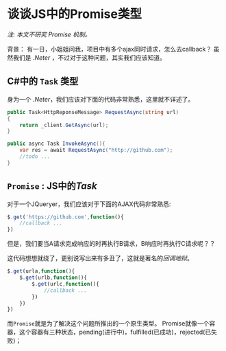 # 谈谈JS中的Promise类型

*注: 本文不研究 Promise 机制。*

背景：
有一日，小姐姐问我，项目中有多个ajax同时请求，怎么去callback？
虽然我们是 *.Neter* ，不过对于这种问题，其实我们应该知道。

## C#中的 `Task` 类型

身为一个 *.Neter*，我们应该对下面的代码非常熟悉，这里就不详述了。
```c#
public Task<HttpReponseMessage> RequestAsync(string url)
{
    return _client.GetAsync(url);
}

public async Task InvokeAsync(){
    var res = await RequestAsync("http://github.com");
    //todo ...
}

```

## `Promise` : JS中的*Task*

对于一个JQueryer，我们应该对于下面的AJAX代码非常熟悉:

```javascript
$.get('https://github.com',function(){
    //callback ...    
})
```
但是，我们要当A请求完成响应的时再执行B请求，B响应时再执行C请求呢？？

这代码想想就绕了，更别说写出来有多丑了，这就是著名的*回调地狱*。
```javascript
$.get(urla,function(){
    $.get(urlb,function(){
        $.get(urlc,function(){
            //callback ...    
        }) 
    })
})
```

而`Promise`就是为了解决这个问题所推出的一个原生类型。
Promise就像一个容器，这个容器有三种状态，pending(进行中)，fulfilled(已成功)，rejected(已失败)；

